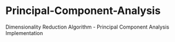 # Principal-Component-Analysis
Dimensionality Reduction Algorithm - Principal Component Analysis Implementation
